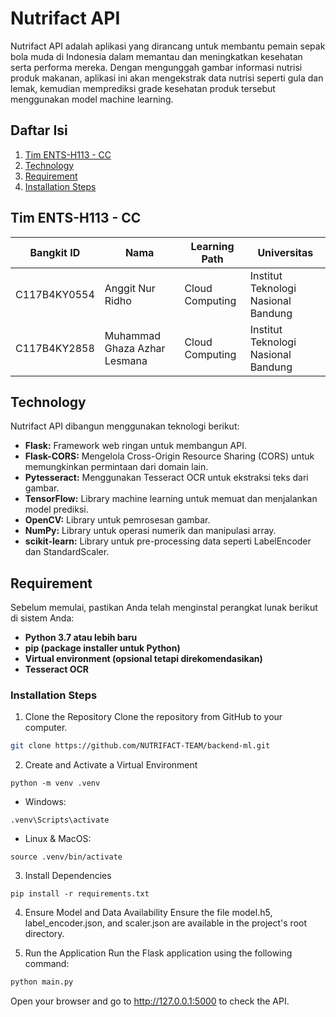 # Nutrifact API

Nutrifact API adalah aplikasi yang dirancang untuk membantu pemain sepak bola muda di Indonesia dalam memantau dan meningkatkan kesehatan serta performa mereka. Dengan mengunggah gambar informasi nutrisi produk makanan, aplikasi ini akan mengekstrak data nutrisi seperti gula dan lemak, kemudian memprediksi grade kesehatan produk tersebut menggunakan model machine learning.

## Daftar Isi

1. [Tim ENTS-H113 - CC](#tim-ents-h113---cc)
2. [Technology](#Technology)
3. [Requirement](#Requirement)
4. [Installation Steps](#InstallationSteps)

## Tim ENTS-H113 - CC

| Bangkit ID    | Nama                     | Learning Path       | Universitas                      |
|---------------|--------------------------|---------------------|----------------------------------|
| C117B4KY0554  | Anggit Nur Ridho         | Cloud Computing     | Institut Teknologi Nasional Bandung |
| C117B4KY2858  | Muhammad Ghaza Azhar Lesmana | Cloud Computing | Institut Teknologi Nasional Bandung |

## Technology

Nutrifact API dibangun menggunakan teknologi berikut:

- **Flask:** Framework web ringan untuk membangun API.
- **Flask-CORS:** Mengelola Cross-Origin Resource Sharing (CORS) untuk memungkinkan permintaan dari domain lain.
- **Pytesseract:** Menggunakan Tesseract OCR untuk ekstraksi teks dari gambar.
- **TensorFlow:** Library machine learning untuk memuat dan menjalankan model prediksi.
- **OpenCV:** Library untuk pemrosesan gambar.
- **NumPy:** Library untuk operasi numerik dan manipulasi array.
- **scikit-learn:** Library untuk pre-processing data seperti LabelEncoder dan StandardScaler.

## Requirement

Sebelum memulai, pastikan Anda telah menginstal perangkat lunak berikut di sistem Anda:

- **Python 3.7 atau lebih baru**
- **pip (package installer untuk Python)**
- **Virtual environment (opsional tetapi direkomendasikan)**
- **Tesseract OCR**

### Installation Steps

1. Clone the Repository
Clone the repository from GitHub to your computer.

```bash
git clone https://github.com/NUTRIFACT-TEAM/backend-ml.git
```

2. Create and Activate a Virtual Environment

```
python -m venv .venv
```

- Windows:

```
.venv\Scripts\activate
```

- Linux & MacOS:

```
source .venv/bin/activate
```

3. Install Dependencies

```
pip install -r requirements.txt
```
4. Ensure Model and Data Availability
Ensure the file model.h5, label_encoder.json, and scaler.json are available in the project's root directory.

5. Run the Application
Run the Flask application using the following command:

```bash
python main.py
```

Open your browser and go to http://127.0.0.1:5000 to check the API.
